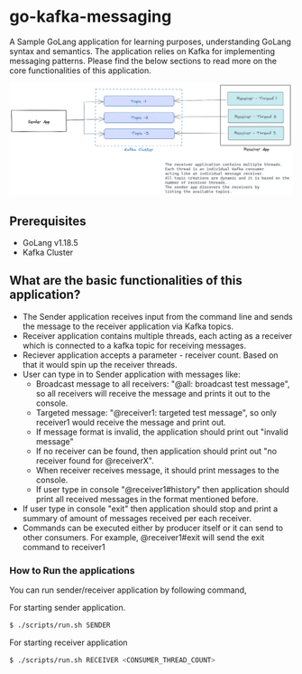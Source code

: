 # go-kafka-messaging
A Sample GoLang application for learning purposes, understanding GoLang syntax and semantics. The application relies on Kafka for implementing messaging patterns. Please find the below sections to read more on the core functionalities of this application.

![](draw.png?raw=true)

## Prerequisites

* GoLang v1.18.5
* Kafka Cluster

## What are the basic functionalities of this application?
* The Sender application receives input from the command line and sends the message to the receiver application via Kafka topics.
* Receiver application contains multiple threads, each acting as a receiver which is connected to a kafka topic for receiving messages.
* Reciever application accepts a parameter - receiver count. Based on that it would spin up the receiver threads.
* User can type in to Sender application with messages like:
  * Broadcast message to all receivers: "@all: broadcast test message", so all receivers will receive the message and prints it out to the console.
  * Targeted message: "@receiver1: targeted test message", so only receiver1 would receive the message and print out.
  * If message format is invalid, the application should print out "invalid message"
  * If no receiver can be found, then application should print out "no receiver found for @receiverX".
  * When receiver receives message, it should print messages to the console.
  * If user type in console "@receiver1#history" then application should print all received messages in the format mentioned before.
* If user type in console "exit" then application should stop and print a summary of amount of messages received per each receiver.
* Commands can be executed either by producer itself or it can send to other consumers. For example, @receiver1#exit will send the exit command to receiver1

### How to Run the applications

You can run sender/receiver application by following command,

For starting sender application.

```bash
$ ./scripts/run.sh SENDER
```

For starting receiver application
  
```bash
$ ./scripts/run.sh RECEIVER <CONSUMER_THREAD_COUNT>
```


